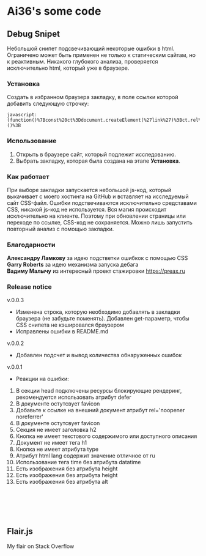# Ai36's some code

## Debug Snipet

Небольшой снипет подсвечивающий некоторые ошибки в html.
Ограничено может быть применен не только к статическим сайтам, но к реактивным. Никакого глубокого анализа, проверяется исключительно html, который уже в браузере.

### Установка

Создать в избранном браузера закладку, в поле ссылки которой добавить следующую строчку:

```
javascript:(function()%7Bconst%20ct%3Ddocument.createElement(%27link%27)%3Bct.rel%3D%27stylesheet%27%3Bct.href%3D%27https%3A%2F%2Fai36.github.io%2Fdebug.css%3Ft%3D%27%2BDate.now()%3Bct.classList.add(%27ct%27)%3Bdocument.head.appendChild(ct)%3B%7D)()%3B
```

### Использование

1. Открыть в браузере сайт, который подлежит исследованию.
2. Выбрать закладку, которая была создана на этапе **Установка**.

### Как работает

При выборе закладки запускается небольшой js-код, который выкачивает с моего хостинга на GitHub и вставляет на исследуемый сайт CSS-файл. Ошибки подствечиваются исключительно средставами CSS, никакой js-код не используется. Вся магия происходит исключительно на клиенте. Поэтому при обновлении страницы или переходе по ссылке, CSS-код не сохраняется. Можно лишь запустить повторный анализ с помощью закладки.

### Благодарности

**Александру Ламкову** за идею подстветки ошибкок с помощью CSS\
**Garry Roberts** за идею механизма запуска дебага\
**Вадиму Малычу** из интересный проект стажировки https://preax.ru



### Release notice

v.0.0.3

+ Изменена строка, которую необходимо добавлять в закладки браузера (не забудьте поменять). Добавлен get-параметр, чтобы CSS снипета не кэшировался браузером
+ Исправлены ошибки в README.md

v.0.0.2

+ Добавлен подcчет и вывод количества обнаруженных ошибок

v.0.0.1

+ Реакции на ошибки:

1. В секции head подключены ресурсы блокирующие рендеринг, рекомендуется использовать атрибут defer
2. В документе остутсвует favicon
3. Добавьте к ссылке на внешний документ атрибут rel='noopener noreferrer'
4. В документе остутсвует favicon
5. Секция не имеет заголовка h2
6. Кнопка не имеет текстового содержимого или доступного описания
7. Документ не имеет тега h1
8. Кнопка не имеет атрибута type
9. Атрибут html lang содержит значение отличное от ru
10. Использование тега time без атрибута datatime
11. Есть изображения без атрибута height
12. Есть изображения без атрибута height
13. Есть изображения без атрибута alt

<br><br>
---
## Flair.js

My flair on Stack Overflow
